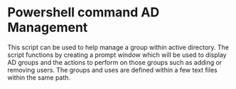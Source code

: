 # Powershell command AD Management

This script can be used to help manage a group within active directory. The script functions by creating a prompt window which will be used to display AD groups and the actions to perform on those groups such as adding or removing users. The groups and uses are defined within a few text files within the same path.
